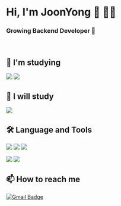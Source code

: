 
# Hi, I'm JoonYong :wave: :man:‍:computer:    
  
### Growing Backend Developer 🌱  
<br/>

## 📖 I'm studying
<p>
  <img src="https://img.shields.io/badge/Spring-6DB33F?style=plastic&logo=Spring&logoColor=white"/><a>
  <img src="https://img.shields.io/badge/kotlin-%230095D5.svg?style=plastic&logo=kotlin&logoColor=white"/><a>
</p>
    
## 📖 I will study
<p>
  <img src="https://img.shields.io/badge/AWS-232F3E?style=plastic&logo=Amazon AWS&logoColor=white"/></a>
</p>

## :hammer_and_wrench: Language and Tools
<p>
  <img src="https://img.shields.io/badge/C-A8B9CC?style=plastic&logo=C&logoColor=white"/></a>
  <img src="https://img.shields.io/badge/JAVA-007396?style=plastic&logo=openjdk&logoColor=white"/></a>
  <img src="https://img.shields.io/badge/Python-3776AB?style=plastic&logo=Python&logoColor=white"/></a>
  
  <img src="https://img.shields.io/badge/-Git-black?style=plastic&logo=git&logoColor=white"/></a>
  <img src="https://img.shields.io/badge/Notion-000000?style=plastic&logo=Notion&logoColor=white"/></a>
</p>

## :mailbox: How to reach me
[![Gmail Badge](https://img.shields.io/badge/Gmail-d14836?style=plastic&logo=Gmail&logoColor=white&link=mailto:joonyongpark99@gmail.com)](mailto:joonyongpark99@gmail.com)


  


<!--
**JoonYong-Park** is a ✨ _special_ ✨ repository because its `README.md` (this file) appears on your GitHub profile.

Here are some ideas to get you started:

- 🔭 I’m currently working on ...
- 🌱 I’m currently learning ...
- 👯 I’m looking to collaborate on ...
- 🤔 I’m looking for help with ...
- 💬 Ask me about ...
- 📫 How to reach me: ...
- 😄 Pronouns: ...
- ⚡ Fun fact: ...
-->

